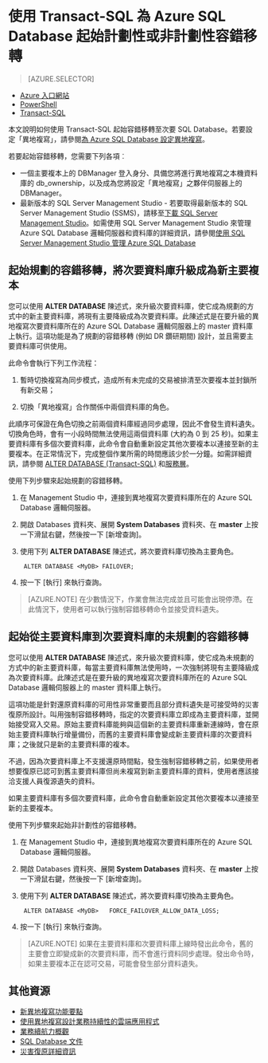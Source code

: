 <properties 
    pageTitle="使用 Transact-SQL 為 Azure SQL Database 起始計劃性或非計劃性容錯移轉 | Microsoft Azure" 
    description="使用 Transact-SQL 為 Azure SQL Database 起始計劃性或非計劃性容錯移轉" 
    services="sql-database" 
    documentationCenter="" 
    authors="carlrabeler" 
    manager="jhubbard" 
    editor=""/>

<tags
    ms.service="sql-database"
    ms.devlang="NA"
    ms.topic="article"
    ms.tgt_pltfrm="NA"
    ms.workload="data-management"
    ms.date="04/27/2016"
    ms.author="carlrab"/>

# 使用 Transact-SQL 為 Azure SQL Database 起始計劃性或非計劃性容錯移轉


> [AZURE.SELECTOR]
- [Azure 入口網站](sql-database-geo-replication-failover-portal.md)
- [PowerShell](sql-database-geo-replication-failover-powershell.md)
- [Transact-SQL](sql-database-geo-replication-failover-transact-sql.md)


本文說明如何使用 Transact-SQL 起始容錯移轉至次要 SQL Database。若要設定「異地複寫」，請參閱[為 Azure SQL Database 設定異地複寫](sql-database-geo-replication-transact-sql.md)。



若要起始容錯移轉，您需要下列各項︰

- 一個主要複本上的 DBManager 登入身分、具備您將進行異地複寫之本機資料庫的 db\_ownership，以及成為您將設定「異地複寫」之夥伴伺服器上的 DBManager。
- 最新版本的 SQL Server Management Studio - 若要取得最新版本的 SQL Server Management Studio (SSMS)，請移至[下載 SQL Server Management Studio](https://msdn.microsoft.com/library/mt238290.aspx)。如需使用 SQL Server Management Studio 來管理 Azure SQL Database 邏輯伺服器和資料庫的詳細資訊，請參閱[使用 SQL Server Management Studio 管理 Azure SQL Database](sql-database-manage-azure-ssms.md)



## 起始規劃的容錯移轉，將次要資料庫升級成為新主要複本

您可以使用 **ALTER DATABASE** 陳述式，來升級次要資料庫，使它成為規劃的方式中的新主要資料庫，將現有主要降級成為次要資料庫。此陳述式是在要升級的異地複寫次要資料庫所在的 Azure SQL Database 邏輯伺服器上的 master 資料庫上執行。這項功能是為了規劃的容錯移轉 (例如 DR 鑽研期間) 設計，並且需要主要資料庫可供使用。

此命令會執行下列工作流程：

1. 暫時切換複寫為同步模式，造成所有未完成的交易被排清至次要複本並封鎖所有新交易；

2. 切換「異地複寫」合作關係中兩個資料庫的角色。

此順序可保證在角色切換之前兩個資料庫經過同步處理，因此不會發生資料遺失。切換角色時，會有一小段時間無法使用這兩個資料庫 (大約為 0 到 25 秒)。如果主要資料庫有多個次要資料庫，此命令會自動重新設定其他次要複本以連接至新的主要複本。在正常情況下，完成整個作業所需的時間應該少於一分鐘。如需詳細資訊，請參閱 [ALTER DATABASE (Transact-SQL)](https://msdn.microsoft.com/library/mt574871.aspx) 和[服務層](sql-database-service-tiers.md)。


使用下列步驟來起始規劃的容錯移轉。

1. 在 Management Studio 中，連接到異地複寫次要資料庫所在的 Azure SQL Database 邏輯伺服器。

2. 開啟 Databases 資料夾、展開 **System Databases** 資料夾、在 **master** 上按一下滑鼠右鍵，然後按一下 [新增查詢]。

3. 使用下列 **ALTER DATABASE** 陳述式，將次要資料庫切換為主要角色。

        ALTER DATABASE <MyDB> FAILOVER;

4. 按一下 [執行] 來執行查詢。

>[AZURE.NOTE] 在少數情況下，作業會無法完成並且可能會出現停滯。在此情況下，使用者可以執行強制容錯移轉命令並接受資料遺失。


## 起始從主要資料庫到次要資料庫的未規劃的容錯移轉

您可以使用 **ALTER DATABASE** 陳述式，來升級次要資料庫，使它成為未規劃的方式中的新主要資料庫，每當主要資料庫無法使用時，一次強制將現有主要降級成為次要資料庫。此陳述式是在要升級的異地複寫次要資料庫所在的 Azure SQL Database 邏輯伺服器上的 master 資料庫上執行。

這項功能是針對還原資料庫的可用性非常重要而且部分資料遺失是可接受時的災害復原所設計。叫用強制容錯移轉時，指定的次要資料庫立即成為主要資料庫，並開始接受寫入交易。原始主要資料庫能夠與這個新的主要資料庫重新連線時，會在原始主要資料庫執行增量備份，而舊的主要資料庫會變成新主要資料庫的次要資料庫；之後就只是新的主要資料庫的複本。

不過，因為次要資料庫上不支援還原時間點，發生強制容錯移轉之前，如果使用者想要復原已認可到舊主要資料庫但尚未複寫到新主要資料庫的資料，使用者應該接洽支援人員復源遺失的資料。

如果主要資料庫有多個次要資料庫，此命令會自動重新設定其他次要複本以連接至新的主要複本。

使用下列步驟來起始非計劃性的容錯移轉。

1. 在 Management Studio 中，連接到異地複寫次要資料庫所在的 Azure SQL Database 邏輯伺服器。

2. 開啟 Databases 資料夾、展開 **System Databases** 資料夾、在 **master** 上按一下滑鼠右鍵，然後按一下 [新增查詢]。

3. 使用下列 **ALTER DATABASE** 陳述式，將次要資料庫切換為主要角色。

        ALTER DATABASE <MyDB>   FORCE_FAILOVER_ALLOW_DATA_LOSS;

4. 按一下 [執行] 來執行查詢。

>[AZURE.NOTE] 如果在主要資料庫和次要資料庫上線時發出此命令，舊的主要會立即變成新的次要資料庫，而不會進行資料同步處理。發出命令時，如果主要複本正在認可交易，可能會發生部分資料遺失。



## 其他資源

- [新異地複寫功能要點](https://azure.microsoft.com/blog/spotlight-on-new-capabilities-of-azure-sql-database-geo-replication/)
- [使用異地複寫設計業務持續性的雲端應用程式](sql-database-designing-cloud-solutions-for-disaster-recovery.md)
- [業務續航力概觀](sql-database-business-continuity.md)
- [SQL Database 文件](https://azure.microsoft.com/services/sql-database/)
- [災害復原詳細資訊](sql-database-disaster-recovery-drills.md)

<!---HONumber=AcomDC_0608_2016-->